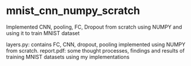 # mnist_cnn_numpy_scratch
Implemented CNN, pooling, FC, Dropout from scratch using NUMPY and using it to train MNIST dataset

layers.py: contains FC, CNN, dropout, pooling implemented using NUMPY from scratch.
report.pdf: some thought processes, findings and results of training MNIST datasets using my implementations
